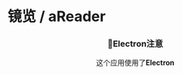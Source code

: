 # 镜览 / aReader



<h3 align="center">🚸Electron注意</h3>

<p align="center">这个应用使用了<b>Electron</b></p>








